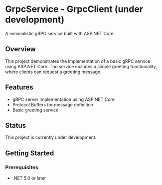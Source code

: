 # GrpcService - GrpcClient (under development)

A minimalistic gRPC service built with ASP.NET Core.

## Overview

This project demonstrates the implementation of a basic gRPC service using ASP.NET Core. The service includes a simple greeting functionality, where clients can request a greeting message.

## Features

- gRPC server implementation using ASP.NET Core
- Protocol Buffers for message definition
- Basic greeting service

## Status

This project is currently under development.

## Getting Started

### Prerequisites

- .NET 5.0 or later

